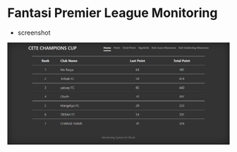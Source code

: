 # Fantasi Premier League Monitoring
- screenshot

![alt text](https://raw.githubusercontent.com/selamatpurba04/fantasi-premier-league-monitoring/master/screencapture.png)

